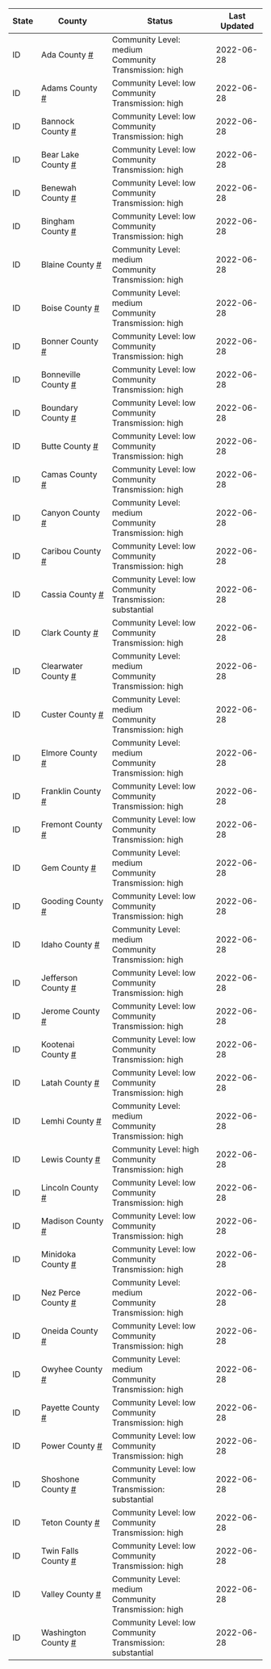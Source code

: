 State | County | Status | Last Updated
--- | --- | --- | --- 
ID | Ada County <a href="#ada_county">#</a> | <a name="ada_county"></a>Community Level: medium<br/>Community Transmission: high | 2022-06-28
ID | Adams County <a href="#adams_county">#</a> | <a name="adams_county"></a>Community Level: low<br/>Community Transmission: high | 2022-06-28
ID | Bannock County <a href="#bannock_county">#</a> | <a name="bannock_county"></a>Community Level: low<br/>Community Transmission: high | 2022-06-28
ID | Bear Lake County <a href="#bear_lake_county">#</a> | <a name="bear_lake_county"></a>Community Level: low<br/>Community Transmission: high | 2022-06-28
ID | Benewah County <a href="#benewah_county">#</a> | <a name="benewah_county"></a>Community Level: low<br/>Community Transmission: high | 2022-06-28
ID | Bingham County <a href="#bingham_county">#</a> | <a name="bingham_county"></a>Community Level: low<br/>Community Transmission: high | 2022-06-28
ID | Blaine County <a href="#blaine_county">#</a> | <a name="blaine_county"></a>Community Level: medium<br/>Community Transmission: high | 2022-06-28
ID | Boise County <a href="#boise_county">#</a> | <a name="boise_county"></a>Community Level: medium<br/>Community Transmission: high | 2022-06-28
ID | Bonner County <a href="#bonner_county">#</a> | <a name="bonner_county"></a>Community Level: low<br/>Community Transmission: high | 2022-06-28
ID | Bonneville County <a href="#bonneville_county">#</a> | <a name="bonneville_county"></a>Community Level: low<br/>Community Transmission: high | 2022-06-28
ID | Boundary County <a href="#boundary_county">#</a> | <a name="boundary_county"></a>Community Level: low<br/>Community Transmission: high | 2022-06-28
ID | Butte County <a href="#butte_county">#</a> | <a name="butte_county"></a>Community Level: low<br/>Community Transmission: high | 2022-06-28
ID | Camas County <a href="#camas_county">#</a> | <a name="camas_county"></a>Community Level: low<br/>Community Transmission: high | 2022-06-28
ID | Canyon County <a href="#canyon_county">#</a> | <a name="canyon_county"></a>Community Level: medium<br/>Community Transmission: high | 2022-06-28
ID | Caribou County <a href="#caribou_county">#</a> | <a name="caribou_county"></a>Community Level: low<br/>Community Transmission: high | 2022-06-28
ID | Cassia County <a href="#cassia_county">#</a> | <a name="cassia_county"></a>Community Level: low<br/>Community Transmission: substantial | 2022-06-28
ID | Clark County <a href="#clark_county">#</a> | <a name="clark_county"></a>Community Level: low<br/>Community Transmission: high | 2022-06-28
ID | Clearwater County <a href="#clearwater_county">#</a> | <a name="clearwater_county"></a>Community Level: medium<br/>Community Transmission: high | 2022-06-28
ID | Custer County <a href="#custer_county">#</a> | <a name="custer_county"></a>Community Level: medium<br/>Community Transmission: high | 2022-06-28
ID | Elmore County <a href="#elmore_county">#</a> | <a name="elmore_county"></a>Community Level: medium<br/>Community Transmission: high | 2022-06-28
ID | Franklin County <a href="#franklin_county">#</a> | <a name="franklin_county"></a>Community Level: low<br/>Community Transmission: high | 2022-06-28
ID | Fremont County <a href="#fremont_county">#</a> | <a name="fremont_county"></a>Community Level: low<br/>Community Transmission: high | 2022-06-28
ID | Gem County <a href="#gem_county">#</a> | <a name="gem_county"></a>Community Level: medium<br/>Community Transmission: high | 2022-06-28
ID | Gooding County <a href="#gooding_county">#</a> | <a name="gooding_county"></a>Community Level: low<br/>Community Transmission: high | 2022-06-28
ID | Idaho County <a href="#idaho_county">#</a> | <a name="idaho_county"></a>Community Level: medium<br/>Community Transmission: high | 2022-06-28
ID | Jefferson County <a href="#jefferson_county">#</a> | <a name="jefferson_county"></a>Community Level: low<br/>Community Transmission: high | 2022-06-28
ID | Jerome County <a href="#jerome_county">#</a> | <a name="jerome_county"></a>Community Level: low<br/>Community Transmission: high | 2022-06-28
ID | Kootenai County <a href="#kootenai_county">#</a> | <a name="kootenai_county"></a>Community Level: low<br/>Community Transmission: high | 2022-06-28
ID | Latah County <a href="#latah_county">#</a> | <a name="latah_county"></a>Community Level: low<br/>Community Transmission: high | 2022-06-28
ID | Lemhi County <a href="#lemhi_county">#</a> | <a name="lemhi_county"></a>Community Level: medium<br/>Community Transmission: high | 2022-06-28
ID | Lewis County <a href="#lewis_county">#</a> | <a name="lewis_county"></a>Community Level: high<br/>Community Transmission: high | 2022-06-28
ID | Lincoln County <a href="#lincoln_county">#</a> | <a name="lincoln_county"></a>Community Level: low<br/>Community Transmission: high | 2022-06-28
ID | Madison County <a href="#madison_county">#</a> | <a name="madison_county"></a>Community Level: low<br/>Community Transmission: high | 2022-06-28
ID | Minidoka County <a href="#minidoka_county">#</a> | <a name="minidoka_county"></a>Community Level: low<br/>Community Transmission: high | 2022-06-28
ID | Nez Perce County <a href="#nez_perce_county">#</a> | <a name="nez_perce_county"></a>Community Level: medium<br/>Community Transmission: high | 2022-06-28
ID | Oneida County <a href="#oneida_county">#</a> | <a name="oneida_county"></a>Community Level: low<br/>Community Transmission: high | 2022-06-28
ID | Owyhee County <a href="#owyhee_county">#</a> | <a name="owyhee_county"></a>Community Level: medium<br/>Community Transmission: high | 2022-06-28
ID | Payette County <a href="#payette_county">#</a> | <a name="payette_county"></a>Community Level: low<br/>Community Transmission: high | 2022-06-28
ID | Power County <a href="#power_county">#</a> | <a name="power_county"></a>Community Level: low<br/>Community Transmission: high | 2022-06-28
ID | Shoshone County <a href="#shoshone_county">#</a> | <a name="shoshone_county"></a>Community Level: low<br/>Community Transmission: substantial | 2022-06-28
ID | Teton County <a href="#teton_county">#</a> | <a name="teton_county"></a>Community Level: low<br/>Community Transmission: high | 2022-06-28
ID | Twin Falls County <a href="#twin_falls_county">#</a> | <a name="twin_falls_county"></a>Community Level: low<br/>Community Transmission: high | 2022-06-28
ID | Valley County <a href="#valley_county">#</a> | <a name="valley_county"></a>Community Level: medium<br/>Community Transmission: high | 2022-06-28
ID | Washington County <a href="#washington_county">#</a> | <a name="washington_county"></a>Community Level: low<br/>Community Transmission: substantial | 2022-06-28
